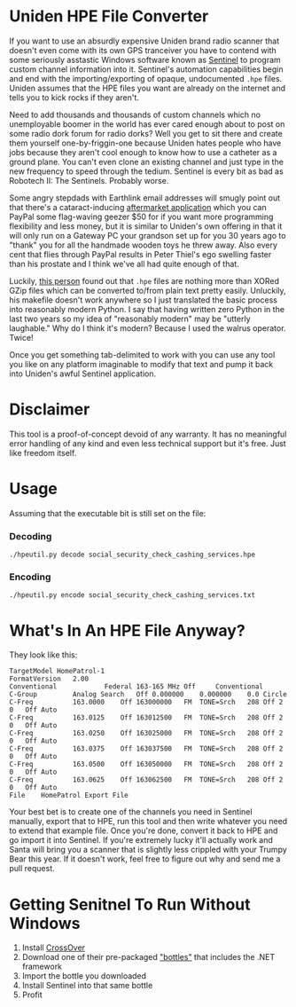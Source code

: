 # Uniden HPE File Converter

If you want to use an absurdly expensive Uniden brand radio scanner that doesn't even come with its own GPS tranceiver you have to contend with some seriously asstastic Windows software known as [Sentinel](http://info.uniden.com/twiki/bin/view/UnidenMan4/BCDx36HPSentinel) to program custom channel information into it. Sentinel's automation capabilities begin and end with the importing/exporting of opaque, undocumented `.hpe` files. Uniden assumes that the HPE files you want are already on the internet and tells you to kick rocks if they aren't.

Need to add thousands and thousands of custom channels which no unemployable boomer in the world has ever cared enough about to post on some radio dork forum for radio dorks? Well you get to sit there and create them yourself one-by-friggin-one because Uniden hates people who have jobs because they aren't cool enough to know how to use a catheter as a ground plane. You can't even clone an existing channel and just type in the new frequency to speed through the tedium. Sentinel is every bit as bad as Robotech II: The Sentinels. Probably worse.

Some angry stepdads with Earthlink email addresses will smugly point out that there's a cataract-inducing [aftermarket application](https://proscan.org/) which you can PayPal some flag-waving geezer $50 for if you want more programming flexibility and less money, but it is similar to Uniden's own offering in that it will only run on a Gateway PC your grandson set up for you 30 years ago to "thank" you for all the handmade wooden toys he threw away. Also every cent that flies through PayPal results in Peter Thiel's ego swelling faster than his prostate and I think we've all had quite enough of that.

Luckily, [this person](https://github.com/sq5bpf/hpe_open) found out that `.hpe` files are nothing more than XORed GZip files which can be converted to/from plain text pretty easily. Unluckily, his makefile doesn't work anywhere so I just translated the basic process into reasonably modern Python. I say that having written zero Python in the last two years so my idea of "reasonably modern" may be "utterly laughable." Why do I think it's modern? Because I used the walrus operator. Twice!

Once you get something tab-delimited to work with you can use any tool you like on any platform imaginable to modify that text and pump it back into Uniden's awful Sentinel application.

# Disclaimer

This tool is a proof-of-concept devoid of any warranty. It has no meaningful error handling of any kind and even less technical support but it's free. Just like freedom itself.

# Usage

Assuming that the executable bit is still set on the file:

### Decoding

`./hpeutil.py decode social_security_check_cashing_services.hpe`

### Encoding

`./hpeutil.py encode social_security_check_cashing_services.txt`

# What's In An HPE File Anyway?

They look like this:

```
TargetModel	HomePatrol-1
FormatVersion	2.00
Conventional			Federal 163-165 MHz	Off		Conventional
C-Group			Analog Search	Off	0.000000	0.000000	0.0	Circle
C-Freq			163.0000	Off	163000000	FM	TONE=Srch	208	Off	2	0	Off	Auto
C-Freq			163.0125	Off	163012500	FM	TONE=Srch	208	Off	2	0	Off	Auto
C-Freq			163.0250	Off	163025000	FM	TONE=Srch	208	Off	2	0	Off	Auto
C-Freq			163.0375	Off	163037500	FM	TONE=Srch	208	Off	2	0	Off	Auto
C-Freq			163.0500	Off	163050000	FM	TONE=Srch	208	Off	2	0	Off	Auto
C-Freq			163.0625	Off	163062500	FM	TONE=Srch	208	Off	2	0	Off	Auto
File	HomePatrol Export File
```

Your best bet is to create one of the channels you need in Sentinel manually, export that to HPE, run this tool and then write whatever you need to extend that example file. Once you're done, convert it back to HPE and go import it into Sentinel. If you're extremely lucky it'll actually work and Santa will bring you a scanner that is slightly less crippled with your Trumpy Bear this year. If it doesn't work, feel free to figure out why and send me a pull request.

# Getting Senitnel To Run Without Windows

1. Install [CrossOver](https://www.codeweavers.com/crossover)
2. Download one of their pre-packaged ["bottles"](https://www.codeweavers.com/xfer/Dependency_archive/) that includes the .NET framework
3. Import the bottle you downloaded
4. Install Sentinel into that same bottle
5. Profit
